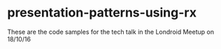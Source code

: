 # presentation-patterns-using-rx
These are the code samples for the tech talk in the Londroid Meetup on 18/10/16
